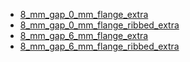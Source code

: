 * [8_mm_gap_0_mm_flange_extra](8_mm_gap_0_mm_flange_extra)
* [8_mm_gap_0_mm_flange_ribbed_extra](8_mm_gap_0_mm_flange_ribbed_extra)
* [8_mm_gap_6_mm_flange_extra](8_mm_gap_6_mm_flange_extra)
* [8_mm_gap_6_mm_flange_ribbed_extra](8_mm_gap_6_mm_flange_ribbed_extra)
